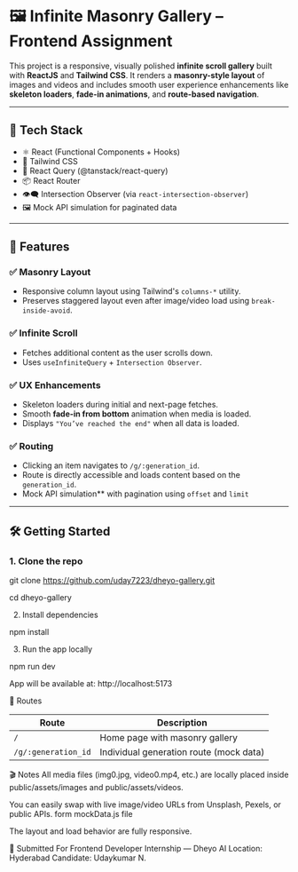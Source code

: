 # 🖼️ Infinite Masonry Gallery – Frontend Assignment

This project is a responsive, visually polished **infinite scroll gallery** built with **ReactJS** and **Tailwind CSS**. It renders a **masonry-style layout** of images and videos and includes smooth user experience enhancements like **skeleton loaders**, **fade-in animations**, and **route-based navigation**.

---

## 🚀 Tech Stack

- ⚛️ React (Functional Components + Hooks)
- 💨 Tailwind CSS
- 🔄 React Query (@tanstack/react-query)
- 📦 React Router
- 👁️‍🗨️ Intersection Observer (via `react-intersection-observer`)
- 🖼️ Mock API simulation for paginated data

---

## 📸 Features

### ✅ Masonry Layout
- Responsive column layout using Tailwind's `columns-*` utility.
- Preserves staggered layout even after image/video load using `break-inside-avoid`.

### ✅ Infinite Scroll
- Fetches additional content as the user scrolls down.
- Uses `useInfiniteQuery` + `Intersection Observer`.

### ✅ UX Enhancements
- Skeleton loaders during initial and next-page fetches.
- Smooth **fade-in from bottom** animation when media is loaded.
- Displays `"You’ve reached the end"` when all data is loaded.

### ✅ Routing
- Clicking an item navigates to `/g/:generation_id`.
- Route is directly accessible and loads content based on the `generation_id`.
- Mock API simulation** with pagination using `offset` and `limit`


---

## 🛠️ Getting Started

### 1. Clone the repo

git clone https://github.com/uday7223/dheyo-gallery.git

cd dheyo-gallery

2. Install dependencies

npm install

3. Run the app locally

npm run dev

App will be available at: http://localhost:5173

🔗 Routes

| Route               | Description                             |
| ------------------- | --------------------------------------- |
| `/`                 | Home page with masonry gallery          |
| `/g/:generation_id` | Individual generation route (mock data) |


🎬 Notes
All media files (img0.jpg, video0.mp4, etc.) are locally placed inside public/assets/images and public/assets/videos.

You can easily swap with live image/video URLs from Unsplash, Pexels, or public APIs. form mockData.js file

The layout and load behavior are fully responsive.

🤝 Submitted For
Frontend Developer Internship — Dheyo AI
Location: Hyderabad
Candidate: Udaykumar N.
